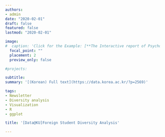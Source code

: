 ```yaml
---
authors:
- admin
date: "2020-02-01"
draft: false
featured: false
lastmod: "2020-02-01"

image:
#  caption: 'Click for the Example: [**The Interactive report of Psychological Assessment (Korean)**](https://a072826.github.io/kibum_moon/19_2_KUSCC.html)'
  focal_point: ""
  placement: 2
  preview_only: false

#projects: 

subtitle: 
summary: '[(Korean) Full text](https://data.korea.ac.kr/?p=2569)'

tags:
- Newsletter
- Diversity analysis
- Visualization
- R
- ggplot

title: '[Data@KU]Foreign Student Diversity Analysis'

---
```



